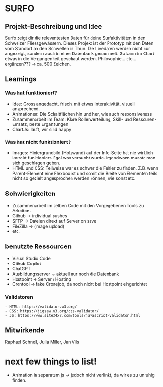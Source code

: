 # SURFO

## Projekt-Beschreibung und Idee
Surfo zeigt dir die relevantesten Daten für deine Surfaktivitäten in den Schweizer Fliessgewässern. Dieses Projekt ist der Prototyp mit den Daten vom Standort an den Schwellen in Thun. Die Livedaten werden nicht nur angezeigt, sondern auch in einer Datenbank gesammelt. So kann im Chart etwas in die Vergangenheit geschaut werden.
Philosophie... etc... ergänzen??? -> ca. 500 Zeichen.

## Learnings
### Was hat funktioniert?
- Idee: Gross angedacht, frisch, mit etwas interaktivität, visuell ansprechend.
- Animationen: Die Schaltflächen hin und her, wie auch responsiveness
- Zusammenarbeit im Team: Klare Rollenverteilung, Skill- und Ressouren-Einsatz, beste Ergänzungen
- ChartJs: läuft, wir sind happy
### Was hat nicht funktioniert?
- Images: Hintergrundbild (Holzwand) auf der Info-Seite hat nie wirklich korrekt funktioniert. Egal was versucht wurde. irgendwann musste man sich geschlagen geben.
- HTML und CSS: Teilweise war es schwer die Fehler zu finden. Z.B. wenn Parent-Element eine Flexbox ist und somit die Breite von Elementen teils nicht so gezielt angesprochen werden können, wie sonst etc.

## Schwierigkeiten
- Zusammenarbeit im selben Code mit den Vorgegebenen Tools zu Arbeiten.
- Github → individual pushes
- SFTP → Dateien direkt auf Server on save
- FileZilla → (image upload)
- etc.

## benutzte Ressourcen
- Visual Studio Code
- Github Copilot
- ChatGPT
- Ausbildungsserver -> aktuell nur noch die Datenbank
- Hostpoint -> Server / Hosting
- Crontool -> fake Cronejob, da noch nicht bei Hostpoint eingerichtet
### Validatoren
    - HTML: https://validator.w3.org/
    - CSS: https://jigsaw.w3.org/css-validator/
    - JS: https://www.site24x7.com/tools/javascript-validator.html

## Mitwirkende
Raphael Schnell, Julia Miller, Jan Vils

# next few things to list!
- Animation in separatem js -> jedoch nicht verlinkt, da wir es zu unruhig finden.